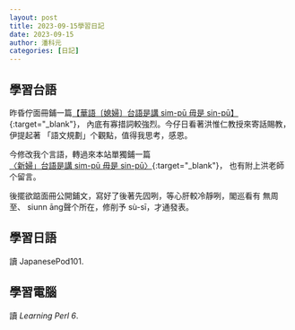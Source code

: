 ```yaml
---
layout: post
title: 2023-09-15學習日記
date: 2023-09-15
author: 潘科元
categories: [日記]
---
```

## 學習台語

昨昏佇面冊鋪一篇[【華語〔媳婦〕台語是講 sim-pū 毋是 sin-pū】](https://www.facebook.com/khoguan/posts/pfbid029Fn8449UJzRnv7k2u3V7UTg8nrPhBugo3f7h2VcvV5JwvineLLPqPkCaRhzAnC8Vl){:target="_blank"}，
內底有寡措詞較強烈。今仔日看著洪惟仁教授來寄話賜教，伊提起著
「語文規劃」个觀點，值得我思考，感恩。

今修改我个言語，轉過來本站單獨鋪一篇[〈新婦」台語是講 sim-pū 毋是 sin-pū〉](/posts/新婦台語實音/){:target="_blank"}，
也有附上洪老師个留言。

後擺欲踮面冊公開鋪文，寫好了後著先囥咧，等心肝較冷靜咧，閣巡看有 無周至、
siunn āng聲个所在，修削予 sù-sī，才通發表。

## 學習日語

讀 JapanesePod101.

## 學習電腦

讀 *Learning Perl 6*.
